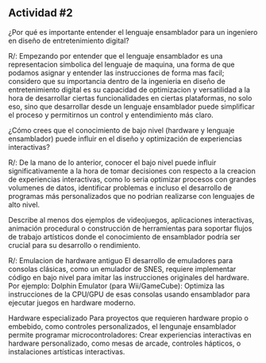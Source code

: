 ## Actividad #2

¿Por qué es importante entender el lenguaje ensamblador para un ingeniero en diseño de entretenimiento digital?

  R/: Empezando por entender que el lenguaje ensamblador es una representacion simbolica del lenguaje de
      maquina, una forma de que podamos asignar y entender las instrucciones de forma mas facil; considero
      que su importancia dentro de la ingenieria en diseño de entretenimiento digital es su capacidad de
      optimizacion y versatilidad a la hora de desarrollar ciertas funcionalidades en ciertas plataformas, 
      no solo eso, sino que desarrollar desde un lenguaje ensamblador puede simplificar el proceso y
      permitirnos un control y entendimiento más claro.


¿Cómo crees que el conocimiento de bajo nivel (hardware y lenguaje ensamblador) puede influir en el diseño y
optimización de experiencias interactivas?

  R/: De la mano de lo anterior, conocer el bajo nivel puede influir significativamente a la hora de tomar
      decisiones con respecto a la creacion de experiencias interactivas, como lo seria optimizar procesos
      con grandes volumenes de datos, identificar problemas e incluso el desarrollo de programas más
      personalizados que no podrian realizarse con lenguajes de alto nivel.


Describe al menos dos ejemplos de videojuegos, aplicaciones interactivas, animación procedural o construcción de
herramientas para soportar flujos de trabajo artísticos donde el conocimiento de ensamblador podría ser crucial
para su desarrollo o rendimiento.

  R/:
  Emulacion de hardware antiguo
  El desarrollo de emuladores para consolas clásicas, como un emulador de SNES, requiere implementar código en
  bajo nivel para imitar las instrucciones originales del hardware. Por ejemplo: Dolphin Emulator
  (para Wii/GameCube): Optimiza las instrucciones de la CPU/GPU de esas consolas usando ensamblador para ejecutar
  juegos en hardware moderno.

  Hardware especializado
  Para proyectos que requieren hardware propio o embebido, como controles personalizados, el lengunaje ensamblador
  permite programar microcontroladores: Crear experiencias interactivas en hardware personalizado, como mesas de
  arcade, controles hápticos, o instalaciones artísticas interactivas.

